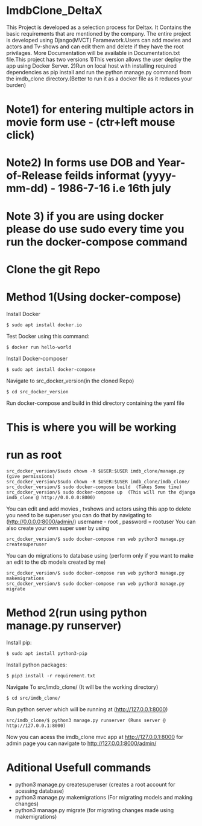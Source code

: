 # ImdbClone_DeltaX
This Project is developed as a selection process for Deltax. It Contains the basic requirements that are mentioned by the company. The entire project is developed using Django(MVCT) Faramework.Users can add movies and actors and Tv-shows and can edit them and delete if they have the root privilages. More Documentation will be available in Documentation.txt file.This project has two versions 1)This version allows the user deploy the app using Docker Server. 2)Run on local host with installing required dependencies as pip install and run the python manage.py command from the imdb_clone directory.(Better to run it as a docker file 
as it reduces your burden)
# Note1) for entering multiple actors in movie form use - (ctr+left mouse click)
# Note2) In forms use DOB and Year-of-Release feilds informat (yyyy-mm-dd) - 1986-7-16 i.e 16th july 
# Note 3) if you are using docker please do use sudo every time you run the docker-compose command
# Clone the git Repo
# Method 1(Using docker-compose)

Install Docker
```
$ sudo apt install docker.io
```
Test Docker using this command:
```
$ docker run hello-world
```
Install Docker-composer
```
$ sudo apt install docker-compose
```
Navigate to src_docker_version(in the cloned Repo)
```
$ cd src_docker_version
```
Run docker-compose and build in thid directory containing the yaml file
# This is where you will be working
# run as root
```
src_docker_version/$sudo chown -R $USER:$USER imdb_clone/manage.py (give permissions)
src_docker_version/$sudo chown -R $USER:$USER imdb_clone/imdb_clone/
src_docker_version/$ sudo docker-compose build  (Takes Some time)
src_docker_version/$ sudo docker-compose up  (This will run the django imdb_clone @ http://0.0.0.0:8000) 
```
You can edit and add movies , tvshows and actors using this app to delete you need to be superuser you can do that by navigating to   
(http://0.0.0.0:8000/admin/) username - root , password = rootuser 
You can also create your own super user by using
```
src_docker_version/$ sudo docker-compose run web python3 manage.py createsuperuser
```
You can do migrations to database using (perform only if you want to make an edit to the db models created by me)
```
src_docker_version/$ sudo docker-compose run web python3 manage.py makemigrations
src_docker_version/$ sudo docker-compose run web python3 manage.py migrate
```

# Method 2(run using python manage.py runserver)
Install pip:
```
$ sudo apt install python3-pip
```
Install python packages:
```
$ pip3 install -r requirement.txt
```
Navigate To src/imdb_clone/ (It will be the working directory)

```
$ cd src/imdb_clone/
```

Run python server which will be running at (http://127.0.0.1:8000)
```
src/imdb_clone/$ python3 manage.py runserver (Runs server @ http://127.0.0.1:8000)
```
Now you can acess the imdb_clone mvc app at http://127.0.0.1:8000
for admin page you can navigate to http://127.0.0.1:8000/admin/

# Aditional Usefull commands
 - python3 manage.py createsuperuser (creates a root account for acessing database) 
 - python3 manage.py makemigrations (For migrating models and making changes)
 - python3 manage.py migrate (for migrating changes made using makemigrations)

